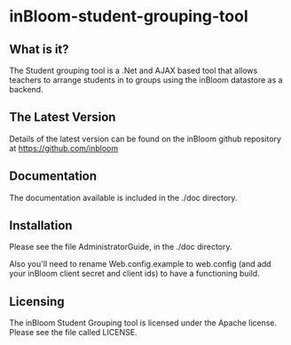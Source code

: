 inBloom-student-grouping-tool
=========================
What is it?
-----------

The Student grouping tool is a .Net and AJAX based tool that allows teachers to arrange students in to groups using the inBloom datastore as a backend.

The Latest Version
------------------

Details of the latest version can be found on the inBloom github repository at https://github.com/inbloom

Documentation
-------------

The documentation available is included in the ./doc directory.

Installation
------------

Please see the file AdministratorGuide, in the ./doc directory.

Also you'll need to rename Web.config.example to web.config (and add your inBloom client secret and client ids) to have a functioning build.

Licensing
---------

The inBloom Student Grouping tool is licensed under the Apache license. Please see the file called LICENSE.